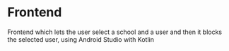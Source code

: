 # Frontend
Frontend which lets the user select a school and a user and then it blocks the selected user, using Android Studio with Kotlin 
